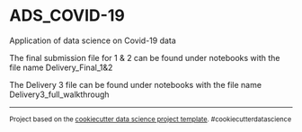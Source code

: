 ADS_COVID-19
==============================

Application of data science on Covid-19 data

The final submission file for 1 & 2 can be found under notebooks with the file name Delivery_Final_1&2


The Delivery 3 file can be found under notebooks with the file name Delivery3_full_walkthrough

--------

<p><small>Project based on the <a target="_blank" href="https://drivendata.github.io/cookiecutter-data-science/">cookiecutter data science project template</a>. #cookiecutterdatascience</small></p>

